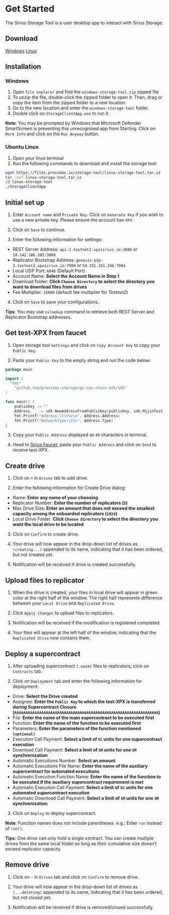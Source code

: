 # Get Started

The Sirius Storage Tool is a user desktop app to interact with Sirius Storage.

## Download
[Windows](https://files.proximax.io/storage-tool/windows-storage-tool.zip)
[Linux](https://files.proximax.io/storage-tool/linux-storage-tool.tar.xz)

## Installation

### Windows
1. Open `file explorer` and find the `windows-storage-tool.zip` zipped file
2. To unzip the file, double-click the zipped folder to open it. Then, drag or copy the item from the zipped folder to a new location
3. Go to the new location and enter the `windows-storage-tool` folder.
4. Double click on `StorageClientApp.exe` to run it.

**Note**: You may be prompted by Windows that Microsoft Defender SmartScreen is preventing this unrecognized app from Starting.  Click on `More Info` and click on the `Run Anyway` button.

### Ubuntu Linux
1. Open your linux terminal
2. Run the following commands to download and install the storage tool:

```bash
wget https://files.proximax.io/storage-tool/linux-storage-tool.tar.xz
tar -xvf linux-storage-tool.tar.xz
cd linux-storage-tool
./StorageClientApp
```


## Initial set up

1. Enter `Account name` and `Private Key`.  Click on `Generate Key` if you wish to use a new private key.  Please ensure the account has `XPX`.

2. Click on `Save` to continue.

3. Enter the following information for settings:

- REST Server Address: `api-2.testnet2.xpxsirius.io:3000` or `18.142.186.205:3000`
- Replicator Bootstrap Address: `genesis-p2p-2.testnet2.xpxsirius.io:7904` or `54.151.161.246:7904`
- Local UDP Port: `6846` (Default Port)
- Account Name: **Select the Account Name in Step 1**
- Download folder: **Click `Choose Directory` to select the directory you want to download files from drives**
- Fee Multiplier: `15000` (default fee multiplier for *Testnet2*)

4. Click on `Save` to save your configurations.

**Tips**: You may use `nslookup` command to retrieve both REST Server and Replicator Bootstrap addresses.

## Get test-XPX from faucet

1. Open storage tool `Settings` and click on `Copy Account Key` to copy your `Public Key`.

2. Paste your `Public Key` to the empty string and run the code below:

```go
package main

import (
  "fmt"
	"github.com/proximax-storage/go-xpx-chain-sdk/sdk"
)

func main() {
	publicKey := ""
	Address, _ := sdk.NewAddressFromPublicKey(publicKey, sdk.MijinTest)
	fmt.Printf("Address:\t\t%v\n", Address.Address)
	fmt.Printf("NetworkType:\t%v", Address.Type)
}
```

3. Copy your `Public Address` displayed as `40` characters in terminal.

4. Head to [Sirius Faucet](bctestnet2faucet.xpxsirius.io), paste your `Public Address` and click on `Send` to receive test-XPX.

## Create drive

1. Click on `+` in `Drives` tab to add drive.

2. Enter the following information for Create Drive dialog:

- Name: **Enter any name of your choosing**
- Replicator Number: **Enter the number of replicators (`5`)**
- Max Drive Size: **Enter an amount that does not exceed the smallest capacity among the onboarded replicators (`1024`)**
- Local Drive Folder: **Click `Choose Directory` to select the directory you want the local drive to be located**

3. Click on `Confirm` to create drive.

4. Your drive will now appear in the drop-down list of drives as `(creating...)` appended to its name, indicating that it has been ordered, but not created yet.

5. Notification will be received if drive is created successfully.

## Upload files to replicator

1. When the drive is created, your files in local drive will appear in green color at the right half of the window. The right half represents difference between your `Local Drive` and `Replicated Drive`.

2. Click `Apply Changes` to upload files to replicators.

3. Notification will be received if the modification is registered completed.

4. Your files will appear at the left half of the window, indicating that the `Replicated Drive` now contains them.

## Deploy a supercontract

1. After uploading supercontract `(.wasm)` files to replicators, click on `Contracts` tab.

2. Click on `Deployment` tab and enter the following information for deployment:

- Drive: **Select the Drive created**
- Assignee: **Enter the `Public Key` to which the test-XPX is transferred during Supercontract Closure (`AAAAAAAAAAAAAAAAAAAAAAAAAAAAAAAAAAAAAAAAAAAAAAAAAAAAAAAAAAAAAAAA`)**
- File: **Enter the name of the main supercontract to be executed first**
- Function: **Enter the name of the function to be executed first**
- Parameters: **Enter the parameters of the function mentioned `(optional)`**
- Execution Call Payment: **Select a limit of `SC` units for one supercontract execution**
- Download Call Payment: **Select a limit of `SM` units for one `SM` synchronization**
- Automatic Executions Number: **Select an amount**
- Automatic Executions File Name: **Enter the name of the auxiliary supercontract for automated executions**
- Automatic Execution Function Name: **Enter the name of the function to be executed if the auxiliary supercontract requirement is met**
- Automatic Execution Call Payment: **Select a limit of `SC` units for one automated supercontract execution**
- Automatic Download Call Payment: **Select a limit of `SM` units for one `SM` synchronization**

3. Click on `Deploy` to deploy supercontract.

**Note**: Function names does not include parentheses. e.g.: Enter `run` instead of `run()`.

**Tips**: One drive can only hold a single contract. You can create multiple drives from the same local folder as long as their cumulative size doesn’t exceed replicator capacity.

## Remove drive

1. Click on `-` in `Drives` tab and click on `Confirm` to remove drive.

2. Your drive will now appear in the drop-down list of drives as `(...deleting)` appended to its name, indicating that it has been ordered, but not closed yet.

3. Notification will be received if drive is removed/closed successfully.
